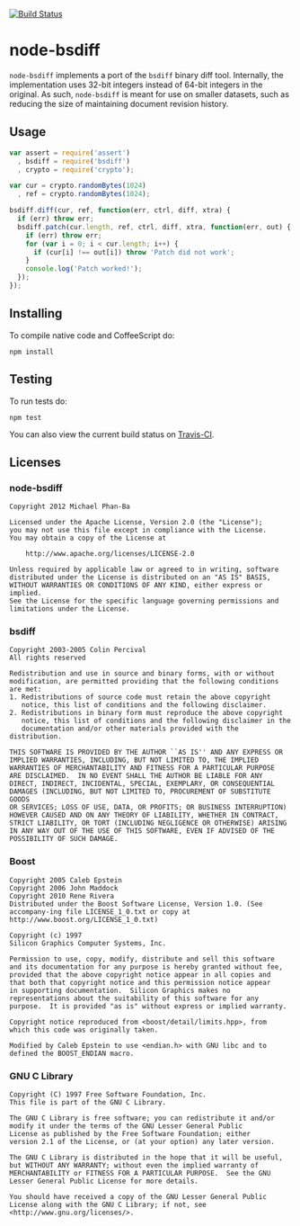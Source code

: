 [![Build Status](https://secure.travis-ci.org/mikepb/node-bsdiff.png)](http://travis-ci.org/mikepb/node-bsdiff)


# node-bsdiff

`node-bsdiff` implements a port of the `bsdiff` binary diff tool. Internally,
the implementation uses 32-bit integers instead of 64-bit integers in the
original. As such, `node-bsdiff` is meant for use on smaller datasets, such
as reducing the size of maintaining document revision history.


## Usage

```js
var assert = require('assert')
  , bsdiff = require('bsdiff')
  , crypto = require('crypto');

var cur = crypto.randomBytes(1024)
  , ref = crypto.randomBytes(1024);

bsdiff.diff(cur, ref, function(err, ctrl, diff, xtra) {
  if (err) throw err;
  bsdiff.patch(cur.length, ref, ctrl, diff, xtra, function(err, out) {
    if (err) throw err;
    for (var i = 0; i < cur.length; i++) {
      if (cur[i] !== out[i]) throw 'Patch did not work';
    }
    console.log('Patch worked!');
  });
});
```


## Installing

To compile native code and CoffeeScript do:

    npm install


## Testing

To run tests do:

    npm test

You can also view the current build status on
[Travis-CI](http://travis-ci.org/mikepb/node-bsdiff).


## Licenses

### node-bsdiff

    Copyright 2012 Michael Phan-Ba

    Licensed under the Apache License, Version 2.0 (the "License");
    you may not use this file except in compliance with the License.
    You may obtain a copy of the License at

        http://www.apache.org/licenses/LICENSE-2.0

    Unless required by applicable law or agreed to in writing, software
    distributed under the License is distributed on an "AS IS" BASIS,
    WITHOUT WARRANTIES OR CONDITIONS OF ANY KIND, either express or implied.
    See the License for the specific language governing permissions and
    limitations under the License.


### bsdiff

    Copyright 2003-2005 Colin Percival
    All rights reserved

    Redistribution and use in source and binary forms, with or without
    modification, are permitted providing that the following conditions
    are met:
    1. Redistributions of source code must retain the above copyright
       notice, this list of conditions and the following disclaimer.
    2. Redistributions in binary form must reproduce the above copyright
       notice, this list of conditions and the following disclaimer in the
       documentation and/or other materials provided with the distribution.

    THIS SOFTWARE IS PROVIDED BY THE AUTHOR ``AS IS'' AND ANY EXPRESS OR
    IMPLIED WARRANTIES, INCLUDING, BUT NOT LIMITED TO, THE IMPLIED
    WARRANTIES OF MERCHANTABILITY AND FITNESS FOR A PARTICULAR PURPOSE
    ARE DISCLAIMED.  IN NO EVENT SHALL THE AUTHOR BE LIABLE FOR ANY
    DIRECT, INDIRECT, INCIDENTAL, SPECIAL, EXEMPLARY, OR CONSEQUENTIAL
    DAMAGES (INCLUDING, BUT NOT LIMITED TO, PROCUREMENT OF SUBSTITUTE GOODS
    OR SERVICES; LOSS OF USE, DATA, OR PROFITS; OR BUSINESS INTERRUPTION)
    HOWEVER CAUSED AND ON ANY THEORY OF LIABILITY, WHETHER IN CONTRACT,
    STRICT LIABILITY, OR TORT (INCLUDING NEGLIGENCE OR OTHERWISE) ARISING
    IN ANY WAY OUT OF THE USE OF THIS SOFTWARE, EVEN IF ADVISED OF THE
    POSSIBILITY OF SUCH DAMAGE.


### Boost

    Copyright 2005 Caleb Epstein
    Copyright 2006 John Maddock
    Copyright 2010 Rene Rivera
    Distributed under the Boost Software License, Version 1.0. (See
    accompany-ing file LICENSE_1_0.txt or copy at
    http://www.boost.org/LICENSE_1_0.txt)

    Copyright (c) 1997
    Silicon Graphics Computer Systems, Inc.

    Permission to use, copy, modify, distribute and sell this software
    and its documentation for any purpose is hereby granted without fee,
    provided that the above copyright notice appear in all copies and
    that both that copyright notice and this permission notice appear
    in supporting documentation.  Silicon Graphics makes no
    representations about the suitability of this software for any
    purpose.  It is provided "as is" without express or implied warranty.

    Copyright notice reproduced from <boost/detail/limits.hpp>, from
    which this code was originally taken.

    Modified by Caleb Epstein to use <endian.h> with GNU libc and to
    defined the BOOST_ENDIAN macro.


### GNU C Library

    Copyright (C) 1997 Free Software Foundation, Inc.
    This file is part of the GNU C Library.

    The GNU C Library is free software; you can redistribute it and/or
    modify it under the terms of the GNU Lesser General Public
    License as published by the Free Software Foundation; either
    version 2.1 of the License, or (at your option) any later version.

    The GNU C Library is distributed in the hope that it will be useful,
    but WITHOUT ANY WARRANTY; without even the implied warranty of
    MERCHANTABILITY or FITNESS FOR A PARTICULAR PURPOSE.  See the GNU
    Lesser General Public License for more details.

    You should have received a copy of the GNU Lesser General Public
    License along with the GNU C Library; if not, see
    <http://www.gnu.org/licenses/>.
